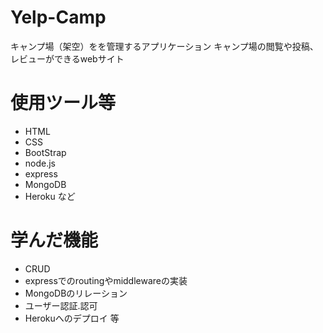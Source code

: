 
# Yelp-Camp

キャンプ場（架空）をを管理するアプリケーション
キャンプ場の閲覧や投稿、レビューができるwebサイト

# 使用ツール等
- HTML
- CSS
- BootStrap
- node.js
- express
- MongoDB
- Heroku など

# 学んだ機能
- CRUD
- expressでのroutingやmiddlewareの実装
- MongoDBのリレーション
- ユーザー認証.認可
- Herokuへのデプロイ 等
